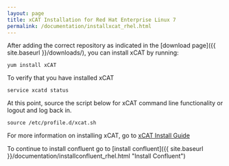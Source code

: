 ```yaml
---
layout: page
title: xCAT Installation for Red Hat Enterprise Linux 7
permalink: /documentation/installxcat_rhel.html
---
```


After adding the correct repository as indicated in the [download page]({{ site.baseurl }}/downloads/), you can install xCAT by running:

    yum install xCAT

To verify that you have installed xCAT

    service xcatd status

At this point, source the script below for xCAT command line functionality or logout and log back in. 

    source /etc/profile.d/xcat.sh


For more information on installing xCAT, go to [xCAT Install Guide](http://xcat-docs.readthedocs.io/en/stable/guides/install-guides/index.html "xCAT Install Guide")

To continue to install confluent go to [install confluent]({{ site.baseurl }}/documentation/installconfluent_rhel.html "Install Confluent")

